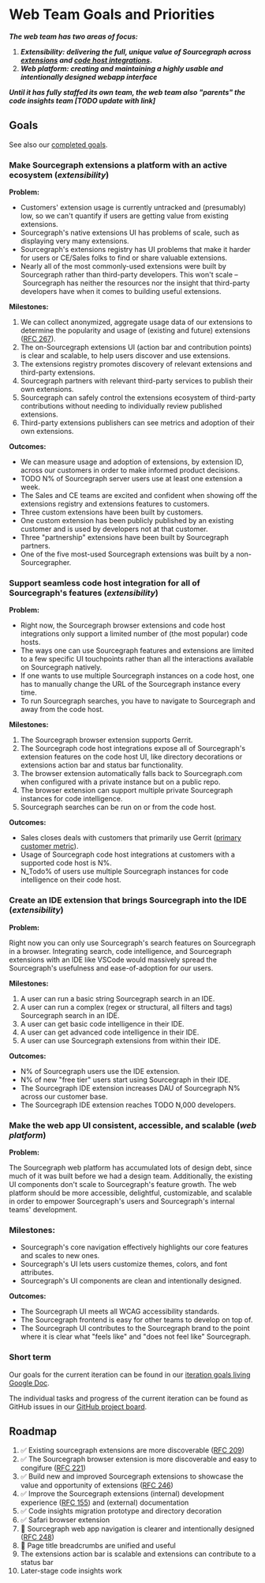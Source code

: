 # Web Team Goals and Priorities 

**_The web team has two areas of focus:_**

  1. **_Extensibility: delivering the full, unique value of Sourcegraph across [extensions](https://docs.sourcegraph.com/extensions) and_ [_code host integrations_](https://docs.sourcegraph.com/dev/background-information/web/code_host_integrations).**
  1. **_Web platform: creating and maintaining a highly usable and intentionally designed webapp interface_**

**_Until it has fully staffed its own team, the web team also "parents" the code insights team [TODO update with link]_** 

## Goals

See also our [completed goals](goals_completed.md).

### Make Sourcegraph extensions a platform with an active ecosystem (_extensibility_)

**Problem:** 

- Customers' extension usage is currently untracked and (presumably) low, so we can't quantify if users are getting value from existing extensions. 
- Sourcegraph's native extensions UI has problems of scale, such as displaying very many extensions. 
- Sourcegraph's extensions registry has UI problems that make it harder for users or CE/Sales folks to find or share valuable extensions.
- Nearly all of the most commonly-used extensions were built by Sourcegraph rather than third-party developers. This won't scale – Sourcegraph has neither the resources nor the insight that third-party developers have when it comes to building useful extensions. 

**Milestones:**

1. We can collect anonymized, aggregate usage data of our extensions to determine the popularity and usage of (existing and future) extensions ([RFC 267](https://docs.google.com/document/d/1HKgwTyG-IcRM81xLAmussWV4EdK95uy7GjKFIG8vgU4/edit#heading=h.trqab8y0kufp)). 
1. The on-Sourcegraph extensions UI (action bar and contribution points) is clear and scalable, to help users discover and use extensions. 
1. The extensions registry promotes discovery of relevant extensions and third-party extensions. 
1. Sourcegraph partners with relevant third-party services to publish their own extensions. 
1. Sourcegraph can safely control the extensions ecosystem of third-party contributions without needing to individually review published extensions. 
1. Third-party extensions publishers can see metrics and adoption of their own extensions. 

**Outcomes:**

- We can measure usage and adoption of extensions, by extension ID, across our customers in order to make informed product decisions. 
- TODO N% of Sourcegraph server users use at least one extension a week. 
- The Sales and CE teams are excited and confident when showing off the extensions registry and extensions features to customers. 
- Three custom extensions have been built by customers. 
- One custom extension has been publicly published by an existing customer and is used by developers not at that customer. 
- Three "partnership" extensions have been built by Sourcegraph partners. 
- One of the five most-used Sourcegraph extensions was built by a non-Sourcegrapher. 

### Support seamless code host integration for all of Sourcegraph's features (_extensibility_)

**Problem:** 

- Right now, the Sourcegraph browser extensions and code host integrations only support a limited number of (the most popular) code hosts. 
- The ways one can use Sourcegraph features and extensions are limited to a few specific UI touchpoints rather than all the interactions available on Sourcegraph natively. 
- If one wants to use multiple Sourcegraph instances on a code host, one has to manually change the URL of the Sourcegraph instance every time.
- To run Sourcegraph searches, you have to navigate to Sourcegraph and away from the code host. 

**Milestones:**

1. The Sourcegraph browser extension supports Gerrit. 
1. The Sourcegraph code host integrations expose all of Sourcegraph's extension features on the code host UI, like directory decorations or extensions action bar and status bar functionality. 
1. The browser extension automatically falls back to Sourcegraph.com when configured with a private instance but on a public repo. 
1. The browser extension can support multiple private Sourcegraph instances for code intelligence. 
1. Sourcegraph searches can be run on or from the code host. 

**Outcomes:**

- Sales closes deals with customers that primarily use Gerrit ([primary customer metric](https://github.com/sourcegraph/customer/issues/138)).
- Usage of Sourcegraph code host integrations at customers with a supported code host is N%. 
- N_Todo% of users use multiple Sourcegraph instances for code intelligence on their code host. 

### Create an IDE extension that brings Sourcegraph into the IDE (_extensibility_)

**Problem:** 

Right now you can only use Sourcegraph's search features on Sourcegraph in a browser. Integrating search, code intelligence, and Sourcegraph extensions with an IDE like VSCode would massively spread the Sourcegraph's usefulness and ease-of-adoption for our users. 

**Milestones:**

1. A user can run a basic string Sourcegraph search in an IDE. 
1. A user can run a complex (regex or structural, all filters and tags) Sourcegraph search in an IDE. 
1. A user can get basic code intelligence in their IDE. 
1. A user can get advanced code intelligence in their IDE.
1. A user can use Sourcegraph extensions from within their IDE.

**Outcomes:**

- N% of Sourcegraph users use the IDE extension. 
- N% of new "free tier" users start using Sourcegraph in their IDE. 
- The Sourcegraph IDE extension increases DAU of Sourcegraph N% across our customer base. 
- The Sourcegraph IDE extension reaches TODO N,000 developers. 

### Make the web app UI consistent, accessible, and scalable (_web platform_)

**Problem:** 

The Sourcegraph web platform has accumulated lots of design debt, since much of it was built before we had a design team. Additionally, the existing UI components don't scale to Sourcegraph's feature growth. The web platform should be more accessible, delightful, customizable, and scalable in order to empower Sourcegraph's users and Sourcegraph's internal teams' development.

### Milestones: 
- Sourcegraph's core navigation effectively highlights our core features and scales to new ones. 
- Sourcegraph's UI lets users customize themes, colors, and font attributes. 
- Sourcegraph's UI components are clean and intentionally designed.

**Outcomes:**
- The Sourcegraph UI meets all WCAG accessibility standards. 
- The Sourcegraph frontend is easy for other teams to develop on top of. 
- The Sourcegraph UI contributes to the Sourcegraph brand to the point where it is clear what "feels like" and "does not feel like" Sourcegraph. 

### Short term

Our goals for the current iteration can be found in our [iteration goals living Google Doc](https://docs.google.com/document/d/1n9WKjieKmd2YYkNrEsOfdmxRYUrbowLWjq05phLoQ6s/edit).

The individual tasks and progress of the current iteration can be found as GitHub issues in our [GitHub project board](https://github.com/orgs/sourcegraph/projects/45?fullscreen=true).

## Roadmap

1. ✅ Existing sourcegraph extensions are more discoverable ([RFC 209](https://docs.google.com/document/d/1I5BMEGp3QuB81AjSzLCQwq_XJV1sXevlU0lpB4O1pj8/edit#))
1. ✅ The Sourcegraph browser extension is more discoverable and easy to congifure ([RFC 221](https://docs.google.com/document/d/19f4xleYBU1zZZdqMmXlLmFxeR-fwEpOwTOgViOFOnyo/edit))
1. ✅ Build new and improved Sourcegraph extensions to showcase the value and opportunity of extensions ([RFC 246](https://docs.google.com/document/d/1HngEeLNAe7_QzVJr6UPi0Si4ZALqTzb7uonOxUiJP6g/edit))
1. ✅ Improve the Sourcegraph extensions (internal) development experience ([RFC 155](https://docs.google.com/document/d/1ikrUNVe3YVbR-JpegxhjrFdmRkTGzTLcOMkKHnOyjuE/edit)) and (external) documentation
1. ✅ Code insights migration prototype and directory decoration
1. ✅ Safari browser extension
1. 🔄 Sourcegraph web app navigation is clearer and intentionally designed ([RFC 248](https://docs.google.com/document/d/1AEeCuXuYGlu2kU9HfTuh5rMuoL2ASxy-G4LFje_ySFE/edit?usp=drive_web&ouid=110069214620879702746))
1. 🔄 Page title breadcrumbs are unified and useful 
1. The extensions action bar is scalable and extensions can contribute to a status bar
1. Later-stage code insights work 